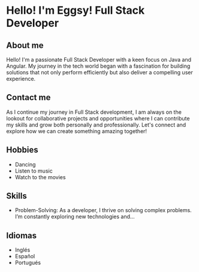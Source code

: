 # Hello! I'm Eggsy! Full Stack Developer

## About me
Hello! I'm a passionate Full Stack Developer with a keen focus on Java and Angular. My journey in the tech world began with a fascination for building solutions that not only perform efficiently but also deliver a compelling user experience.

## Contact me
As I continue my journey in Full Stack development, I am always on the lookout for collaborative projects and opportunities where I can contribute my skills and grow both personally and professionally. Let's connect and explore how we can create something amazing together!

## Hobbies
- Dancing
- Listen to music
- Watch to the movies

## Skills
- Problem-Solving: As a developer, I thrive on solving complex problems. I’m constantly exploring new technologies and...

## Idiomas
- Inglés
- Español
- Portugués

